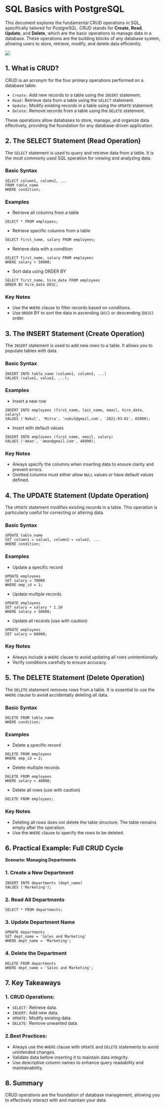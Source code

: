 # SQL Basics with PostgreSQL
This document explores the fundamental CRUD operations in SQL, specifically tailored for PostgreSQL. CRUD stands for **Create**, **Read**, **Update**, and **Delete**, which are the basic operations to manage data in a database. These operations are the building blocks of any database system, allowing users to store, retrieve, modify, and delete data efficiently.

[![](https://markdown-videos-api.jorgenkh.no/youtube/4Coyz00SINg)](https://youtu.be/4Coyz00SINg)

## 1. What is CRUD?
CRUD is an acronym for the four primary operations performed on a database table:
* `Create:` Add new records to a table using the `INSERT` statement.
* `Read:` Retrieve data from a table using the `SELECT` statement.
* `Update:` Modify existing records in a table using the `UPDATE` statement.
* `Delete:` Remove records from a table using the `DELETE` statement.

These operations allow databases to store, manage, and organize data effectively, providing the foundation for any database-driven application.

## 2. The SELECT Statement (Read Operation)
The `SELECT` statement is used to query and retrieve data from a table. It is the most commonly used SQL operation for viewing and analyzing data.
### Basic Syntax
```
SELECT column1, column2, ...  
FROM table_name  
WHERE condition;  
```

### Examples
* Retrieve all columns from a table
```
SELECT * FROM employees;  
```

* Retrieve specific columns from a table
```
SELECT first_name, salary FROM employees;  
```

* Retrieve data with a condition
```
SELECT first_name, salary FROM employees  
WHERE salary > 50000;  
```

* Sort data using ORDER BY
```
SELECT first_name, hire_date FROM employees  
ORDER BY hire_date DESC;  
```

### Key Notes
* Use the `WHERE` clause to filter records based on conditions.
* Use `ORDER` BY to sort the data in ascending (`ASC`) or descending (`DESC`) order.

## 3. The INSERT Statement (Create Operation)
The `INSERT` statement is used to add new rows to a table. It allows you to populate tables with data.
### Basic Syntax
```
INSERT INTO table_name (column1, column2, ...)  
VALUES (value1, value2, ...);  
```

### Examples
* Insert a new row
```
INSERT INTO employees (first_name, last_name, email, hire_date, salary)  
VALUES ('Nakul', 'Mitra', 'nakul@gmail.com', '2021-03-01', 65000);  
```

* Insert with default values
```
INSERT INTO employees (first_name, email, salary)  
VALUES ('Aman', 'aman@gmail.com', 48000);  
```

### Key Notes
* Always specify the columns when inserting data to ensure clarity and prevent errors.
* Omitted columns must either allow `NULL` values or have default values defined.

## 4. The UPDATE Statement (Update Operation)
The `UPDATE` statement modifies existing records in a table. This operation is particularly useful for correcting or altering data.
### Basic Syntax
```
UPDATE table_name  
SET column1 = value1, column2 = value2, ...  
WHERE condition;  
```

### Examples
* Update a specific record
```
UPDATE employees  
SET salary = 70000  
WHERE emp_id = 1;  
```

* Update multiple records
```
UPDATE employees  
SET salary = salary * 1.10  
WHERE salary < 50000;  
```

* Update all records (use with caution)
```
UPDATE employees  
SET salary = 60000;  
```

### Key Notes
* Always include a `WHERE` clause to avoid updating all rows unintentionally.
* Verify conditions carefully to ensure accuracy.

## 5. The DELETE Statement (Delete Operation)
The `DELETE` statement removes rows from a table. It is essential to use the `WHERE` clause to avoid accidentally deleting all data.
### Basic Syntax
```
DELETE FROM table_name  
WHERE condition;  
```

### Examples
* Delete a specific record
```
DELETE FROM employees  
WHERE emp_id = 2;  
```

* Delete multiple records
```
DELETE FROM employees  
WHERE salary < 40000;  
```

* Delete all rows (use with caution)
```
DELETE FROM employees;  
```

### Key Notes
* Deleting all rows does not delete the table structure. The table remains empty after the operation.
* Use the `WHERE` clause to specify the rows to be deleted.

## 6. Practical Example: Full CRUD Cycle
**Scenario: Managing Departments**
### 1. Create a New Department
```
INSERT INTO departments (dept_name)  
VALUES ('Marketing');  
```

### 2. Read All Departments
```
SELECT * FROM departments;  
```

### 3. Update Department Name
```
UPDATE departments  
SET dept_name = 'Sales and Marketing'  
WHERE dept_name = 'Marketing';  
```

### 4. Delete the Department
```
DELETE FROM departments  
WHERE dept_name = 'Sales and Marketing';  
```

## 7. Key Takeaways
### 1. CRUD Operations:
* `SELECT:` Retrieve data.
* `INSERT:` Add new data.
* `UPDATE:` Modify existing data.
* `DELETE:` Remove unwanted data.

### 2.Best Practices:
* Always use the `WHERE` clause with `UPDATE` and `DELETE` statements to avoid unintended changes.
* Validate data before inserting it to maintain data integrity.
* Use descriptive column names to enhance query readability and maintainability.

## 8. Summary
CRUD operations are the foundation of database management, allowing you to effectively interact with and maintain your data. 

